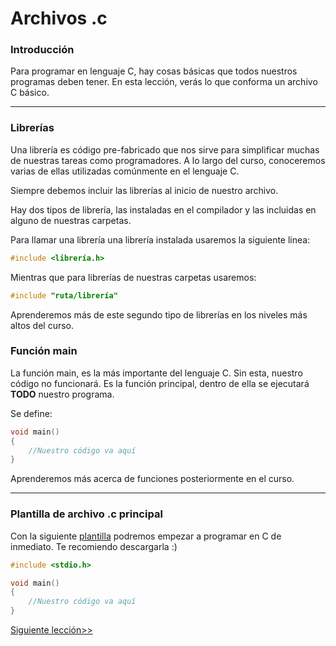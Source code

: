 <h1> Archivos .c </h1>

<h3> Introducción </h3>

Para programar en lenguaje C, hay cosas básicas que todos nuestros programas deben tener. En esta lección, verás lo que conforma un archivo C básico.

<hr>

<h3> Librerías </h3>

Una librería es código pre-fabricado que nos sirve para simplificar muchas de nuestras tareas como programadores. A lo largo del curso, conoceremos varias de ellas utilizadas comúnmente en el lenguaje C.

Siempre debemos incluir las librerías al inicio de nuestro archivo.

Hay dos tipos de librería, las instaladas en el compilador y las incluidas en alguno de nuestras carpetas.

Para llamar una librería una librería instalada usaremos la siguiente linea:

```C
#include <librería.h>
```

Mientras que para librerías de nuestras carpetas usaremos:

```C
#include "ruta/librería"
```

Aprenderemos más de este segundo tipo de librerías en los niveles más altos del curso.

<h3> Función main </h3>

La función main, es la más importante del lenguaje C. Sin esta, nuestro código no funcionará. Es la función principal, dentro de ella se ejecutará **TODO** nuestro programa.

Se define:

```C
void main()
{
    //Nuestro código va aquí
}
```
Aprenderemos más acerca de funciones posteriormente en el curso.

<hr>

<h3> Plantilla de archivo .c principal </h3>

Con la siguiente [plantilla](https://github.com/DIRM2705/C-desde-0/blob/N1/Nivel%201/Archivo%20.c/main.c) podremos empezar a programar en C de inmediato. Te recomiendo descargarla :)

```C
#include <stdio.h>

void main()
{
    //Nuestro código va aquí
}
```

[Siguiente lección>>](https://github.com/DIRM2705/C-desde-0/blob/N1/Nivel%201/Variables/README.md)